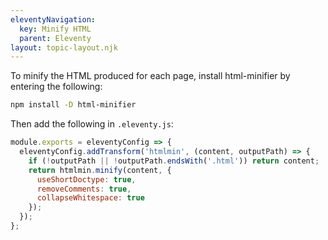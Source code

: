 ```yaml
---
eleventyNavigation:
  key: Minify HTML
  parent: Eleventy
layout: topic-layout.njk
---
```


To minify the HTML produced for each page,
install html-minifier by entering the following:

```bash
npm install -D html-minifier
```

Then add the following in `.eleventy.js`:

```js
module.exports = eleventyConfig => {
  eleventyConfig.addTransform('htmlmin', (content, outputPath) => {
    if (!outputPath || !outputPath.endsWith('.html')) return content;
    return htmlmin.minify(content, {
      useShortDoctype: true,
      removeComments: true,
      collapseWhitespace: true
    });
  });
};
```
